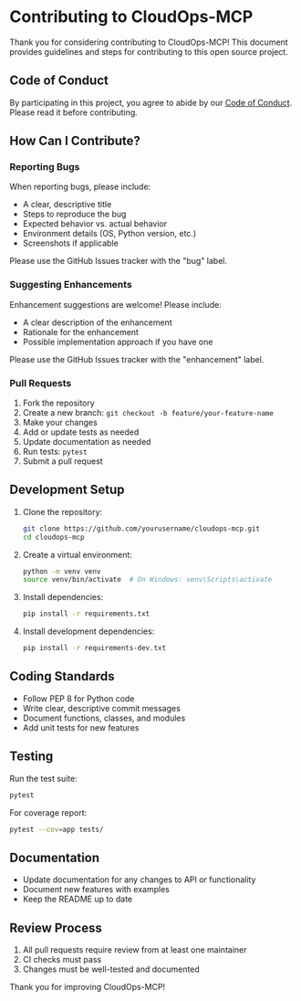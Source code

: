 # Contributing to CloudOps-MCP

Thank you for considering contributing to CloudOps-MCP! This document provides guidelines and steps for contributing to this open source project.

## Code of Conduct

By participating in this project, you agree to abide by our [Code of Conduct](CODE_OF_CONDUCT.md). Please read it before contributing.

## How Can I Contribute?

### Reporting Bugs

When reporting bugs, please include:

- A clear, descriptive title
- Steps to reproduce the bug
- Expected behavior vs. actual behavior
- Environment details (OS, Python version, etc.)
- Screenshots if applicable

Please use the GitHub Issues tracker with the "bug" label.

### Suggesting Enhancements

Enhancement suggestions are welcome! Please include:

- A clear description of the enhancement
- Rationale for the enhancement
- Possible implementation approach if you have one

Please use the GitHub Issues tracker with the "enhancement" label.

### Pull Requests

1. Fork the repository
2. Create a new branch: `git checkout -b feature/your-feature-name`
3. Make your changes
4. Add or update tests as needed
5. Update documentation as needed
6. Run tests: `pytest`
7. Submit a pull request

## Development Setup

1. Clone the repository:
   ```bash
   git clone https://github.com/yourusername/cloudops-mcp.git
   cd cloudops-mcp
   ```

2. Create a virtual environment:
   ```bash
   python -m venv venv
   source venv/bin/activate  # On Windows: venv\Scripts\activate
   ```

3. Install dependencies:
   ```bash
   pip install -r requirements.txt
   ```

4. Install development dependencies:
   ```bash
   pip install -r requirements-dev.txt
   ```

## Coding Standards

- Follow PEP 8 for Python code
- Write clear, descriptive commit messages
- Document functions, classes, and modules
- Add unit tests for new features

## Testing

Run the test suite:
```bash
pytest
```

For coverage report:
```bash
pytest --cov=app tests/
```

## Documentation

- Update documentation for any changes to API or functionality
- Document new features with examples
- Keep the README up to date

## Review Process

1. All pull requests require review from at least one maintainer
2. CI checks must pass
3. Changes must be well-tested and documented

Thank you for improving CloudOps-MCP!
